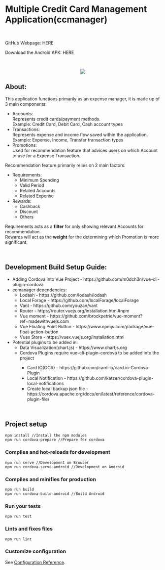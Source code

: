 # Multiple Credit Card Management Application(ccmanager)

<br>

<p>GitHub Webpage: <a src="https://github.com/jerryl97/ccmanager-vue">HERE</a></p>
<p>Download the Android APK: <a src="https://github.com/jerryl97/ccmanager-vue/releases/download/1.0/ccmanager.apk">HERE</a></p>

<br>

<p align="center">
  <img src="https://user-images.githubusercontent.com/23553138/65384809-60f4e200-dd59-11e9-9f34-5024639c9888.PNG">
</p>

## About:
<p>This application functions primarily as an expense manager, it is made up of 3 main components:</p>
<ul>
  <li>Accounts:<br/>
    Represents credit cards/payment methods.<br/>
    Example: Credit Card, Debit Card, Cash account types</li>
  <li>Transactions:<br/>
    Represents expense and income flow saved within the application.<br/>
    Example: Expense, Income, Transfer transaction types</li>
  <li>Promotions:<br/>
    Used for recommendation feature that advices users on which Account to use for a Expense Transaction.</li>
</ul>

<p>Recommendation feature primarily relies on 2 main factors:</p>
<ul>
  <li>
    Requirements:
    <ul>
      <li>Minimum Spending</li>
      <li>Valid Period</li>
      <li>Related Accounts</li>
      <li>Related Expense</li>
    </ul>
  </li>
  <li>
    Rewards:
    <ul>
      <li>Cashback</li>
      <li>Discount</li>
      <li>Others</li>
    </ul>
  </li>
 </ul>
<p>
  Requirements acts as a <b>filter</b> for only showing relevant Accounts for recommendation.<br/>
  Rewards will act as the <b>weight</b> for the determining which Promotion is more significant.
</p>

<br>

## Development Build Setup Guide:
<ul>
  <li>Adding Cordova into Vue Project - https://github.com/m0dch3n/vue-cli-plugin-cordova</li>
  <li>ccmanager dependencies:
    <ul>
      <li>Lodash - https://github.com/lodash/lodash</li>
      <li>Local Forage - https://github.com/localForage/localForage</li>
      <li>Vant - https://github.com/youzan/vant</li>
      <li>Router - https://router.vuejs.org/installation.html#npm</li>
      <li>Vue moment - https://github.com/brockpetrie/vue-moment?ref=madewithvuejs.com</li>
      <li>Vue Floating Point Button - https://www.npmjs.com/package/vue-float-action-button</li>
      <li>Vuex Store - https://vuex.vuejs.org/installation.html</li>
    </ul>
  </li>
  <li>Potential plugins to be added in:
    <ul>
      <li>Data Visualization(chart.js) - https://www.chartjs.org</li>
      <li>Cordova Plugins require vue-cli-plugin-cordova to be added into the project</li>
      <ul>
        <li>Card IO(OCR) - https://github.com/card-io/card.io-Cordova-Plugin</li>
        <li>Local Notification - https://github.com/katzer/cordova-plugin-local-notifications</li>
        <li>Create local backup json file - https://cordova.apache.org/docs/en/latest/reference/cordova-plugin-file/</li>
      </ul>
    </ul>
  </li>
</ul>

<br>

## Project setup
```
npm install //Install the npm modules
npm run cordova-prepare //Prepare for cordova
```

### Compiles and hot-reloads for development
```
npm run serve //Development on Browser
npm run cordova-serve-android //Development on Android
```

### Compiles and minifies for production
```
npm run build
npm run cordova-build-android //Build Android
```

### Run your tests
```
npm run test
```

### Lints and fixes files
```
npm run lint
```

### Customize configuration
See [Configuration Reference](https://cli.vuejs.org/config/).
